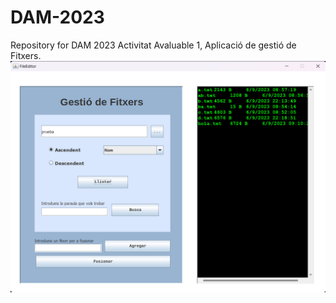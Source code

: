 # DAM-2023
Repository for DAM 2023
Activitat Avaluable 1, Aplicació de gestió de Fitxers.
![CapturaAplicacion](./img/Captura_aplicacion.png)
